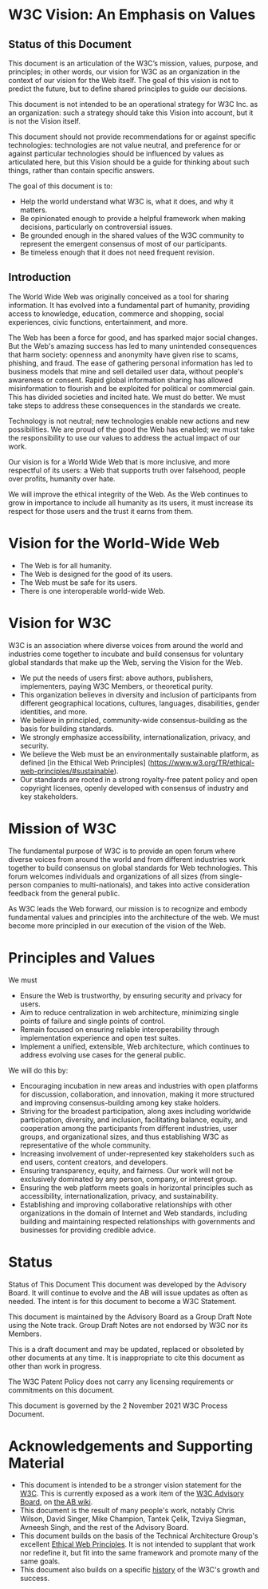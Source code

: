 # W3C Vision: An Emphasis on Values

## Status of this Document
This document is an articulation 
of the W3C’s mission, values, purpose, and principles;
in other words, our vision for W3C as an organization 
in the context of our vision for the Web itself. 
The goal of this vision is not to predict the future, 
but to define shared principles to guide our decisions.

This document is not intended to be 
an operational strategy for W3C Inc. as an organization: 
such a strategy should take this Vision into account, 
but it is not the Vision itself.

This document should not provide recommendations 
for or against specific technologies: 
technologies are not value neutral, 
and preference for or against particular technologies 
should be influenced by values as articulated here, 
but this Vision should be a guide for thinking about such things, 
rather than contain specific answers.

The goal of this document is to:

* Help the world understand what W3C is, what it does, and why it matters.
* Be opinionated enough to provide a helpful framework when making decisions, 
  particularly on controversial issues.
* Be grounded enough in the shared values of the W3C community 
  to represent the emergent consensus of most of our participants.
* Be timeless enough that it does not need frequent revision.

## Introduction
The World Wide Web was originally conceived 
as a tool for sharing information. 
It has evolved into a fundamental part of humanity, 
providing access to knowledge, education, 
commerce and shopping, social experiences, 
civic functions, entertainment, and more.

The Web has been a force for good, 
and has sparked major social changes. 
But the Web's amazing success 
has led to many unintended consequences 
that harm society: 
openness and anonymity have given rise to scams, phishing, and fraud. 
The ease of gathering personal information has led to business models 
that mine and sell detailed user data, 
without people's awareness or consent. 
Rapid global information sharing 
has allowed misinformation to flourish and be exploited 
for political or commercial gain.  
This has divided societies and incited hate. 
We must do better. 
We must take steps to address these consequences 
in the standards we create.

Technology is not neutral; 
new technologies enable new actions and new possibilities. 
We are proud of the good the Web has enabled; 
we must take the responsibility to use our values 
to address the actual impact of our work. 

Our vision is for a World Wide Web that is more inclusive, 
and more respectful of its users: 
a Web that supports truth over falsehood, 
people over profits,
humanity over hate.

We will improve the ethical integrity of the Web. 
As the Web continues to grow in importance 
to include all humanity as its users,
it must increase its respect for those users
and the trust it earns from them.

# Vision for the World-Wide Web

* The Web is for all humanity.
* The Web is designed for the good of its users.
* The Web must be safe for its users.
* There is one interoperable world-wide Web.

# Vision for W3C

W3C is an association where diverse voices 
from around the world and industries come together 
to incubate and build consensus 
for voluntary global standards that make up the Web, 
serving the Vision for the Web.

* We put the needs of users first: 
	above authors, publishers, implementers, paying W3C Members, or theoretical purity.
* This organization believes in diversity
	and inclusion of participants from different
	geographical locations, 
	cultures,
	languages,
	disabilities, 
	gender identities,
	and more. 
* We believe in principled, community-wide consensus-building 
	as the basis for building standards.
* We strongly emphasize accessibility, 
	internationalization, 
	privacy,
	and security.
* We believe the Web must be an environmentally sustainable platform, 
	as defined [in the Ethical Web Principles] (https://www.w3.org/TR/ethical-web-principles/#sustainable).
* Our standards are rooted in a strong royalty-free patent policy 
	and open copyright licenses, 
	openly developed with consensus of industry and key stakeholders.

# Mission of W3C
The fundamental purpose of W3C is to provide an open forum 
where diverse voices from around the world
and from different industries
work together to build consensus
on global standards for Web technologies. 
This forum welcomes individuals and organizations of all sizes 
(from single-person companies to multi-nationals),
and takes into active consideration
feedback from the general public.

As W3C leads the Web forward, 
our mission is to recognize and embody fundamental values and principles 
into the architecture of the web. 
We must become more principled in our execution of the vision of the Web.

# Principles and Values

We must
* Ensure the Web is trustworthy, 
	by ensuring security and privacy for users. 
* Aim to reduce centralization in web architecture,
	minimizing single points of failure 
	and single points of control.
* Remain focused on ensuring reliable interoperability 
	through implementation experience
	and open test suites.
* Implement a unified, extensible, Web architecture, 
	which continues to address evolving use cases for the general public.

We will do this by:
* Encouraging incubation in new areas and industries 
	with open platforms for discussion, collaboration, and innovation, 
	making it more structured 
	and improving consensus-building among key stake holders.
* Striving for the broadest participation, 
	along axes including worldwide participation, diversity, and inclusion, 
	facilitating balance, equity, and cooperation 
	among the participants from different industries, 
	user groups, and organizational sizes, 
	and thus establishing W3C as representative of the whole community.
* Increasing involvement of under-represented key stakeholders 
	such as end users, content creators, and developers.
* Ensuring transparency, equity, and fairness. 
	Our work will not be exclusively dominated 
	by any person, company, or interest group.
* Ensuring the web platform meets goals in horizontal principles such as 
	accessibility, internationalization, privacy, and sustainability.
* Establishing and improving collaborative relationships 
	with other organizations in the domain of Internet and Web standards, 
	including building and maintaining respected relationships 
	with governments and businesses for providing credible advice.

# Status

Status of This Document
This document was developed by the Advisory Board. It will continue to evolve and the AB will issue updates as often as needed. The intent is for this document to become a W3C Statement.

This document is maintained by the Advisory Board as a Group Draft Note using the Note track. Group Draft Notes are not endorsed by W3C nor its Members.

This is a draft document and may be updated, replaced or obsoleted by other documents at any time. It is inappropriate to cite this document as other than work in progress.

The W3C Patent Policy does not carry any licensing requirements or commitments on this document.

This document is governed by the 2 November 2021 W3C Process Document.

# Acknowledgements and Supporting Material

* This document is intended to be a stronger vision statement for the [W3C](https://w3.org/). 
	This is currently exposed as a work item of the [W3C Advisory Board](https://www.w3.org/2002/ab/), 
	on [the AB wiki](https://www.w3.org/wiki/AB/2021_Priorities#Vision). 
* This document is the result of many people's work, 
	notably Chris Wilson, David Singer, Mike Champion, Tantek Çelik, 
	Tzviya Siegman, Avneesh Singh, and the rest of the Advisory Board.
* This document builds on the basis of the Technical Architecture Group's 
	excellent [Ethical Web Principles](https://www.w3.org/2001/tag/doc/ethical-web-principles/). 
	It is not intended to supplant that work nor redefine it, 
	but fit into the same framework and promote many of the same goals.
* This document also builds on a specific [history](History.md) of the W3C's growth and success.
